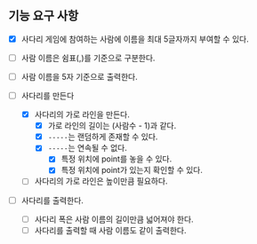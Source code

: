 ## 기능 요구 사항

- [x] 사다리 게임에 참여하는 사람에 이름을 최대 5글자까지 부여할 수 있다. 
- [ ] 사람 이름은 쉼표(,)를 기준으로 구분한다.
- [ ] 사람 이름을 5자 기준으로 출력한다.

- [ ] 사다리를 만든다
  - [x] 사다리의 가로 라인을 만든다.
    - [x] 가로 라인의 길이는 (사람수 - 1)과 같다.
    - [x] `-----`는 랜덤하게 존재할 수 있다.
    - [x] `-----`는 연속될 수 없다. 
      - [x] 특정 위치에 point를 놓을 수 있다.
      - [x] 특정 위치에 point가 있는지 확인할 수 있다.
  - [ ] 사다리의 가로 라인은 높이만큼 필요하다.

- [ ] 사다리를 출력한다.
  - [ ] 사다리 폭은 사람 이름의 길이만큼 넓어져야 한다.
  - [ ] 사다리를 출력할 때 사람 이름도 같이 출력한다.
